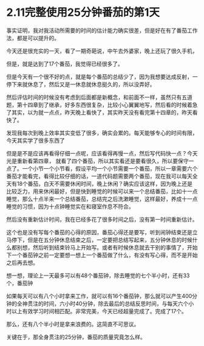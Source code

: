 # 2.11完整使用25分钟番茄的第1天

事实证明，我对我活动所需要的时间的估计能力确实很差，但是好在有了番茄工作法，都是可以提升的。

今天还是很充实的一天，看了一期奇葩说，中午去外婆家，晚上还玩了很久手机，

但是，就是达到了17个番茄，我觉得已经很多了。

但是今天有一个很不好的点，就是每个番茄的总结少了，因为我想要达成反射，一停下来就休息了，然后又是一休息就休息挺久的，所以没弄好。

然后评估时间的时候没有考虑到后面都是新概念，和前面不一样，虽然只有五道题，第十四章到了继承，好多东西很复杂，比较小心翼翼地写，然后看的时候着急了其实，以为就一点点，昨天晚上看快了，其实昨天没有看完第十四章的，昨天看快了。

发现我每次到晚上效率其实变低了很多，确实会累的。每天能够专心的时间有限，今天其实学了很多东西了

但是是不是应该再看得仔细一点呢，应该看得再慢一点，然后写代码快一点？今天光是重新看第四章， 就看了四个番茄，所以其实看还是要看很久，所以要保守一点了。一个小节一个小节看，假设平均一个小节需要一个番茄，所以一章需要六个番茄才能看完，看得比较仔细的话，一道代码题需要两个番茄，现在我可以每天全天有18个番茄，白天不需要休闲时间，晚上休闲？确实应该这样，因为晚上还是比较乏力，用来休闲最好，但是快到睡觉的时候可以来一个总结番茄，比如十一点睡觉，那么十点半来一个总结番茄，总结完之后洗漱睡觉，这样最好，养成十一点睡觉的习惯，因为十点钟睡觉实在和寝室作息不符合。

然后没有重新估计时间，我在已经多花了很多时间之后，没有第一时间重新估计。

这个也是没有写每个番茄的心得的原因，番茄心得还是要写，听到闹钟结束还是立马停下，但是在五分钟休息结束之后，一定要把总结写起来，五分钟休息的时候什么都别想，然后听到结束铃马上开始写。或者有时候休息就去干别的事情了，开始下一个番茄钟之前一定要想一想上一个番茄做了什么，有没有写心得，而不是开始之后再去想。

想一想，理论上一天最多可以有48个番茄钟，除去睡觉的七个半小时，还有33个，番茄钟

如果每天可以有八个小时拿来工作，就可以有16个番茄钟，那么就可以产生400分钟的全神贯注的时间，六小时40分钟，除去最后的总结反思时间，与每天六个小时以上有效学习时间相匹配。非常完美，今天已经超量完成了。完成了17个。

那么，还有八个半小时是拿来浪费的。这简直不可思议。

关键在于，那全身贯注的25分钟，番茄的质量究竟怎么样。